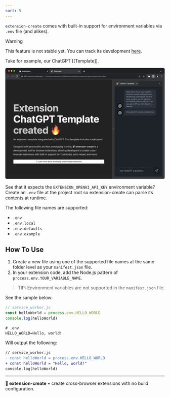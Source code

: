 ```yaml
---
sort: 5
---
```


`extension-create` comes with built-in support for environment variables via `.env` file (and alikes).

> [!warning]
> This feature is not stable yet. You can track its development [here](https://github.com/cezaraugusto/extension-create/issues/40).

Take for example, our ChatGPT [[Template]].

<img src="./assets/chatgpt-template.png" alt="ChatGPT Extension Template">

See that it expects the `EXTENSION_OPENAI_API_KEY` environment variable? Create an `.env` file at the project root so extension-create can parse its contents at runtime.

<!--
print of the message saying the env file was loaded
https://github.com/cezaraugusto/extension-create/issues/41
-->

The following file names are supported:

* `.env`
* `.env.local`
* `.env.defaults`
* `.env.example`

## How To Use

<!-- this needs a demo -->

1. Create a new file using one of the supported file names at the same folder level as your `manifest.json` file.  
2. In your extension code, add the Node.js pattern of `process.env.YOUR_VARIABLE_NAME`. 

> TIP: Environment variables are not supported in the `manifest.json` file.

See the sample below:

```js
// service_worker.js
const helloWorld = process.env.HELLO_WORLD
console.log(helloWorld)
```

```.env
# .env
HELLO_WORLD=Hello, world!

```

Will output the following:

```diff
// service_worker.js
- const helloWorld = process.env.HELLO_WORLD
+ const helloWorld = "Hello, world!"
console.log(helloWorld)
```

<!--
## Environment Variables Available By Default 

Your extension have access to some default environment variables from extension-create.

* `EXTENSION_MODE` - The current mode extension-create is running. e.g. `"development"`
* `EXTENSION_BROWSER` - The name of the current browser being run, e.g. `"edge"`

## Environment Variables Based on Current Environment Mode

## Environment Variables Based on Current Browser Vendor
-->

---

**🧩 extension-create** • create cross-browser extensions with no build configuration.
